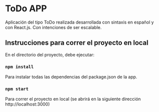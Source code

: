 # ToDo APP

Aplicación del tipo ToDo realizada desarrollada con sintaxis en español y con React.js. Con intenciones de ser escalable.

## Instrucciones para correr el proyecto en local

En el directorio del proyecto, debe ejecutar:

### `npm install`

Para instalar todas las dependencias del package.json de la app.

### `npm start`

Para correr el proyecto en local (se abrirá en la siguiente dirección http://localhost:3000)
